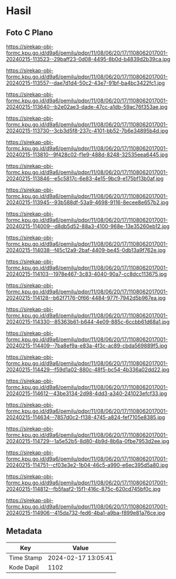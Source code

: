 # Hasil

## Foto C Plano

https://sirekap-obj-formc.kpu.go.id/d9a6/pemilu/pdpr/11/08/06/20/17/1108062017001-20240215-113523--29baff23-0d08-4495-8b0d-b4839d2b39ca.jpg

https://sirekap-obj-formc.kpu.go.id/d9a6/pemilu/pdpr/11/08/06/20/17/1108062017001-20240215-113557--dae7d1d4-50c2-43e7-91bf-ba4bc3422fc1.jpg

https://sirekap-obj-formc.kpu.go.id/d9a6/pemilu/pdpr/11/08/06/20/17/1108062017001-20240215-113640--b2e02ae3-dade-47cc-a1db-59ac76f353ae.jpg

https://sirekap-obj-formc.kpu.go.id/d9a6/pemilu/pdpr/11/08/06/20/17/1108062017001-20240215-113730--3cb3d5f8-237c-4101-bb52-7b6e34895b4d.jpg

https://sirekap-obj-formc.kpu.go.id/d9a6/pemilu/pdpr/11/08/06/20/17/1108062017001-20240215-113810--9f428c02-f1e9-488d-8248-32535eea6445.jpg

https://sirekap-obj-formc.kpu.go.id/d9a6/pemilu/pdpr/11/08/06/20/17/1108062017001-20240215-113846--e5c5817c-6e83-4e15-9bc9-e175bf13b0af.jpg

https://sirekap-obj-formc.kpu.go.id/d9a6/pemilu/pdpr/11/08/06/20/17/1108062017001-20240215-113945--93b588df-53a9-4698-9116-8ecee8e657b2.jpg

https://sirekap-obj-formc.kpu.go.id/d9a6/pemilu/pdpr/11/08/06/20/17/1108062017001-20240215-114009--d8db5d52-88a3-4100-968e-13e35260eb12.jpg

https://sirekap-obj-formc.kpu.go.id/d9a6/pemilu/pdpr/11/08/06/20/17/1108062017001-20240215-114038--f45c12a9-2baf-4409-be45-0db13a9f762e.jpg

https://sirekap-obj-formc.kpu.go.id/d9a6/pemilu/pdpr/11/08/06/20/17/1108062017001-20240215-114103--1978e467-3c83-4040-90a7-cc8dcc113675.jpg

https://sirekap-obj-formc.kpu.go.id/d9a6/pemilu/pdpr/11/08/06/20/17/1108062017001-20240215-114128--b62f7176-0f66-4484-977f-7942d5b967ea.jpg

https://sirekap-obj-formc.kpu.go.id/d9a6/pemilu/pdpr/11/08/06/20/17/1108062017001-20240215-114330--85363b61-b644-4e09-885c-6ccbb61d68a1.jpg

https://sirekap-obj-formc.kpu.go.id/d9a6/pemilu/pdpr/11/08/06/20/17/1108062017001-20240215-114409--7ba8ef9a-e83a-4f3c-ac89-cbda569889f5.jpg

https://sirekap-obj-formc.kpu.go.id/d9a6/pemilu/pdpr/11/08/06/20/17/1108062017001-20240215-114429--f59d1a02-880c-48f5-bc54-4b336a02dd22.jpg

https://sirekap-obj-formc.kpu.go.id/d9a6/pemilu/pdpr/11/08/06/20/17/1108062017001-20240215-114612--43be3134-2d98-4dd3-a340-241023efcf33.jpg

https://sirekap-obj-formc.kpu.go.id/d9a6/pemilu/pdpr/11/08/06/20/17/1108062017001-20240215-114634--7857d0c2-f138-4745-a824-fef7105e8385.jpg

https://sirekap-obj-formc.kpu.go.id/d9a6/pemilu/pdpr/11/08/06/20/17/1108062017001-20240215-114729--1a5e52b5-8d80-4b9d-8b6a-0fbe7953d2ee.jpg

https://sirekap-obj-formc.kpu.go.id/d9a6/pemilu/pdpr/11/08/06/20/17/1108062017001-20240215-114751--cf03e3e2-1b04-46c5-a990-e6ec395d5a80.jpg

https://sirekap-obj-formc.kpu.go.id/d9a6/pemilu/pdpr/11/08/06/20/17/1108062017001-20240215-114812--fb5faaf2-15f1-416c-875c-620cd745bf0c.jpg

https://sirekap-obj-formc.kpu.go.id/d9a6/pemilu/pdpr/11/08/06/20/17/1108062017001-20240215-114906--415da732-fed6-4ba1-a9ba-f899e81a76ce.jpg


## Metadata

| Key        | Value               |
| ---------- | ------------------- |
| Time Stamp | 2024-02-17 13:05:41 |
| Kode Dapil | 1102                |



